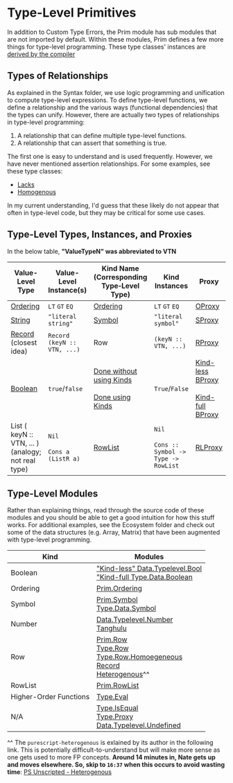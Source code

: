 # Type-Level Primitives

In addition to Custom Type Errors, the Prim module has sub modules that are not imported by default. Within these modules, Prim defines a few more things for type-level programming. These type classes' instances are [derived by the compiler](https://github.com/purescript/documentation/blob/master/language/Type-Classes.md#compiler-solvable-type-classes)

## Types of Relationships

As explained in the Syntax folder, we use logic programming and unification to compute type-level expressions. To define type-level functions, we define a relationship and the various ways (functional dependencies) that the types can unify. However, there are actually two types of relationships in type-level programming:
1. A relationship that can define multiple type-level functions.
2. A relationship that can assert that something is true.

The first one is easy to understand and is used frequently. However, we have never mentioned assertion relationships. For some examples, see these type classes:
- [Lacks](https://pursuit.purescript.org/builtins/docs/Prim.Row#t:Lacks)
- [Homogenous](https://pursuit.purescript.org/packages/purescript-typelevel-prelude/3.0.0/docs/Type.Row.Homogeneous#t:Homogeneous)

In my current understanding, I'd guess that these likely do not appear that often in type-level code, but they may be critical for some use cases.

## Type-Level Types, Instances, and Proxies

In the below table, **"ValueTypeN" was abbreviated to VTN**

| Value-Level Type | Value-Level Instance(s) | Kind Name<br>(Corresponding Type&#8209;Level Type) | Kind Instances | Proxy |
| - | - | - | - | - |
| [Ordering](https://pursuit.purescript.org/packages/purescript-prelude/4.1.0/docs/Data.Ordering) | `LT` `GT` `EQ` | [Ordering](https://pursuit.purescript.org/builtins/docs/Prim.Ordering) | `LT` `GT` `EQ` | [OProxy](https://pursuit.purescript.org/packages/purescript-typelevel-prelude/3.0.0/docs/Type.Data.Ordering)
| [String](https://pursuit.purescript.org/builtins/docs/Prim#t:String) | `"literal string"` | [Symbol](https://pursuit.purescript.org/builtins/docs/Prim#k:Symbol) | `"literal symbol"` | [SProxy](https://pursuit.purescript.org/packages/purescript-prelude/4.1.0/docs/Data.Symbol#t:SProxy)
| [Record](https://pursuit.purescript.org/builtins/docs/Prim#t:Record)<br>(closest idea) | `Record (keyN :: VTN, ...)` | Row | `(keyN :: VTN, ...)` | [RProxy](https://pursuit.purescript.org/packages/purescript-prelude/4.1.0/docs/Type.Data.Row#t:RProxy)
| [Boolean](https://pursuit.purescript.org/builtins/docs/Prim#t:Boolean) | `true`/`false` | [Done without using Kinds](https://pursuit.purescript.org/packages/purescript-typelevel-prelude/3.0.0/docs/Type.Data.Boolean)<br><br>[Done using Kinds](https://pursuit.purescript.org/packages/purescript-typelevel-prelude/3.0.0/docs/Type.Data.Boolean) | `True`/`False` | [Kind-less BProxy](https://pursuit.purescript.org/packages/purescript-typelevel-prelude/3.0.0/docs/Type.Data.Boolean#t:BProxy)<br><br>[Kind-full BProxy](https://pursuit.purescript.org/packages/purescript-typelevel-prelude/3.0.0/docs/Type.Data.Boolean#t:BProxy)
| List ( keyN :: VTN, ... )<br>(analogy; not real type) | `Nil`<br><br>`Cons a (ListR a)` | [RowList](https://pursuit.purescript.org/builtins/docs/Prim.RowList#k:RowList) | `Nil`<br><br>`Cons :: Symbol -> Type -> RowList` |  [RLProxy](https://pursuit.purescript.org/packages/purescript-prelude/4.1.0/docs/Type.Data.RowList#t:RLProxy)

## Type-Level Modules

Rather than explaining things, read through the source code of these modules and you should be able to get a good intuition for how this stuff works. For additional examples, see the Ecosystem folder and check out some of the data structures (e.g. Array, Matrix) that have been augmented with type-level programming.

| Kind | Modules |
| - | - |
| Boolean | ["Kind-less" Data.Typelevel.Bool](https://pursuit.purescript.org/packages/purescript-typelevel/4.0.0/docs/Data.Typelevel.Bool)<br>["Kind-full Type.Data.Boolean](https://pursuit.purescript.org/packages/purescript-typelevel-prelude/3.0.0/docs/Type.Data.Boolean)
| Ordering | [Prim.Ordering](https://pursuit.purescript.org/builtins/docs/Prim.Ordering)<br>
| Symbol | [Prim.Symbol](https://pursuit.purescript.org/builtins/docs/Prim.Symbol)<br> [Type.Data.Symbol](https://pursuit.purescript.org/packages/purescript-typelevel-prelude/3.0.0/docs/Type.Data.Symbol)
| Number | [Data.Typelevel.Number](https://pursuit.purescript.org/packages/purescript-typelevel/4.0.0/docs/Data.Typelevel.Num)<br>[Tanghulu](https://github.com/justinwoo/purescript-tanghulu)
| Row | [Prim.Row]()<br>[Type.Row](https://pursuit.purescript.org/packages/purescript-typelevel-prelude/3.0.0/docs/Type.Row)<br>[Type.Row.Homoegeneous](https://pursuit.purescript.org/packages/purescript-typelevel-prelude/3.0.0/docs/Type.Row.Homogeneous)<br>[Record](https://pursuit.purescript.org/packages/purescript-record/1.0.0)<br>[Heterogenous](https://pursuit.purescript.org/packages/purescript-heterogenous/0.1.0)^^
| RowList | [Prim.RowList](https://pursuit.purescript.org/builtins/docs/Prim.RowList)
| Higher-Order Functions | [Type.Eval](https://pursuit.purescript.org/packages/purescript-typelevel-eval/0.2.0)
| N/A | [Type.IsEqual](https://pursuit.purescript.org/packages/purescript-type-isequal/0.1.0)<br> [Type.Proxy](https://pursuit.purescript.org/packages/purescript-proxy/3.0.0/docs/Type.Proxy)<br>[Data.Typelevel.Undefined](https://pursuit.purescript.org/packages/purescript-typelevel/4.0.0/docs/Data.Typelevel.Undefined) |

^^ The `purescript-heterogenous` is exlained by its author in the following link. This is potentially difficult-to-understand but will make more sense as one gets used to more FP concepts. **Around 14 minutes in, Nate gets up and moves elsewhere. So, skip to `16:37` when this occurs to avoid wasting time**:
[PS Unscripted - Heterogenous](https://www.youtube.com/watch?v=oNbkpZZAhgk&index=11&list=WL&t=0s)
